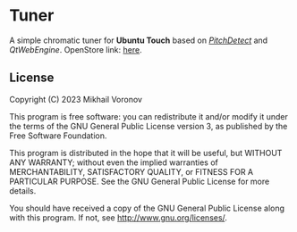 # Tuner

A simple chromatic tuner for __Ubuntu Touch__ based on 
[_PitchDetect_](https://github.com/cwilso/PitchDetect)
and _QtWebEngine_.
OpenStore link:
[here](https://open-store.io/app/tuner.mikhail).

## License

Copyright (C) 2023  Mikhail Voronov

This program is free software: you can redistribute it and/or modify it under the terms of the GNU General Public License version 3, as published
by the Free Software Foundation.

This program is distributed in the hope that it will be useful, but WITHOUT ANY WARRANTY; without even the implied warranties of MERCHANTABILITY, SATISFACTORY QUALITY, or FITNESS FOR A PARTICULAR PURPOSE.  See the GNU General Public License for more details.

You should have received a copy of the GNU General Public License along with this program.  If not, see <http://www.gnu.org/licenses/>.
